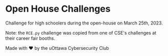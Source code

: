 # Open House Challenges
Challenge for high schoolers during the open-house on March 25th, 2023.

Note: the `RCE.py` challenge was copied from one of CSE's challenges at their career fair booths. 

Made with ❤️ by the uOttawa Cybersecurity Club
